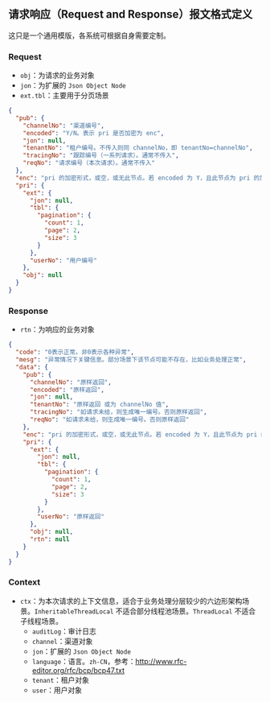 ## 请求响应（Request and Response）报文格式定义

这只是一个通用模版，各系统可根据自身需要定制。

### Request

- `obj`：为请求的业务对象
- `jon`：为扩展的 `Json Object Node`
- `ext.tbl`：主要用于分页场景

```json
{
  "pub": {
    "channelNo": "渠道编号",
    "encoded": "Y/N。表示 pri 是否加密为 enc",
    "jon": null,
    "tenantNo": "租户编号。不传入则同 channelNo，即 tenantNo=channelNo",
    "tracingNo": "跟踪编号（一系列请求）。通常不传入",
    "reqNo": "请求编号（本次请求）。通常不传入"
  },
  "enc": "pri 的加密形式，或空，或无此节点。若 encoded 为 Y，且此节点为 pri 的加密形式，则 pri 节点可不存在，如果存在也会被 enc 解密出的结果覆盖",
  "pri": {
    "ext": {
      "jon": null,
      "tbl": {
        "pagination": {
          "count": 1,
          "page": 2,
          "size": 3
        }
      },
      "userNo": "用户编号"
    },
    "obj": null
  }
}
```

### Response

- `rtn`：为响应的业务对象

```json
{
  "code": "0表示正常。非0表示各种异常",
  "mesg": "异常情况下关键信息。部分场景下该节点可能不存在，比如业务处理正常",
  "data": {
    "pub": {
      "channelNo": "原样返回",
      "encoded": "原样返回",
      "jon": null,
      "tenantNo": "原样返回 或为 channelNo 值",
      "tracingNo": "如请求未给，则生成唯一编号。否则原样返回",
      "reqNo": "如请求未给，则生成唯一编号。否则原样返回"
    },
    "enc": "pri 的加密形式，或空，或无此节点。若 encoded 为 Y，且此节点为 pri 的加密形式，则 pri 节点可不存在，如果存在，请使用 enc 解密出的结果覆盖",
    "pri": {
      "ext": {
        "jon": null,
        "tbl": {
          "pagination": {
            "count": 1,
            "page": 2,
            "size": 3
          }
        },
        "userNo": "原样返回"
      },
      "obj": null,
      "rtn": null
    }
  }
}
```

### Context

- `ctx`：为本次请求的上下文信息，适合于业务处理分层较少的六边形架构场景。`InheritableThreadLocal` 不适合部分线程池场景。`ThreadLocal` 不适合子线程场景。
  - `auditLog`：审计日志
  - `channel`：渠道对象
  - `jon`：扩展的 `Json Object Node`
  - `language`：语言。`zh-CN`，参考：<http://www.rfc-editor.org/rfc/bcp/bcp47.txt>
  - `tenant`：租户对象
  - `user`：用户对象
